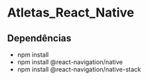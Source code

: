 # Atletas_React_Native

## Dependências

- npm install
- npm install @react-navigation/native
- npm install @react-navigation/native-stack
